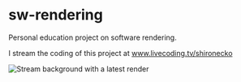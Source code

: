 # sw-rendering
Personal education project on software rendering.

I stream the coding of this project at www.livecoding.tv/shironecko

![Stream background with a latest render](https://www.dropbox.com/s/lgeiurjiagyuhup/ChannelBackground.png?raw=1)
